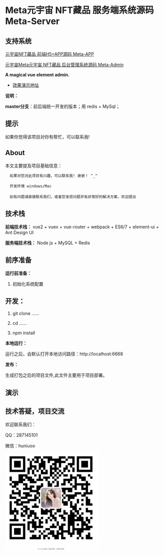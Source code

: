 # Meta元宇宙 NFT藏品 服务端系统源码 Meta-Server

## 支持系统
[元宇宙NFT藏品 前端H5+APP源码 Meta-APP](https://github.com/Meta-NFT-boy/meta-nft-app)

[元宇宙Meta元宇宙 NFT藏品 后台管理系统源码 Meta-Admin](https://github.com/Meta-NFT-boy/meta-nft-admin)


**A magical vue element admin.**

- [效果演示地址](http://server.aimdream.com)

**说明：**

**master分支**：前后端统一开发的版本；用 redis + MySql；

## 提示
<p style="display:flex;align-items:center;">
 如果你觉得该项目对你有帮忙，可以联系我!</p>

## About

本文主要提及项目基础信息：

```bash
  如果对您对此项目有兴趣，可以联系我! 谢谢！ ^_^
   
  开发环境 windows/Mac
  
  如有问题请直接联系我们，或者您发现问题并有非常好的解决方案，欢迎提出
```

## 技术栈

**前端技术栈：** vue2 + vuex + vue-router + webpack + ES6/7 + element-ui + Ant Design UI

**服务端技术栈：** Node js + MySQL + Redis


## 前序准备

**运行前准备：**

1. 初始化系统配置

## 开发：
1. git clone ……

2. cd ……
 
3. npm install

**本地运行：**

运行之后，会默认打开本地访问路径：http://localhost:6668

**发布：**

生成打包之后的项目文件,此文件主要用于项目部署。

## 演示

## 技术答疑，项目交流
欢迎联系我们：

QQ：287145101

微信：huniuoo

<img width="300" src="https://github.com/Meta-NFT-boy/meta-nft-admin/blob/main/static/weichat.png">
